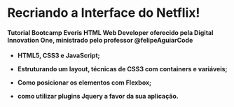 # Recriando a Interface do Netflix!
#### Tutorial Bootcamp Everis HTML Web Developer oferecido pela Digital Innovation One, ministrado pelo professor @felipeAguiarCode

- **HTML5, CSS3 e JavaScript;**

- **Estruturando um layout, técnicas de CSS3 com containers e variáveis;**

- **Como posicionar os elementos com Flexbox;**

- **como utilizar plugins Jquery a favor da sua aplicação.**
